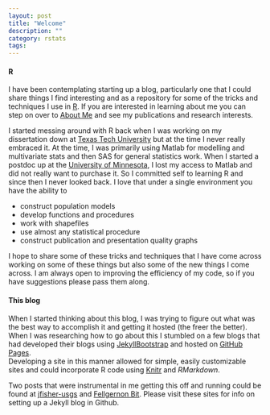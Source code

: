 ```yaml
---
layout: post
title: "Welcome"
description: ""
category: rstats
tags: 
---
```



#### R
I have been contemplating starting up a blog, particularly one that I could share things I find interesting and as a repository for some of the tricks and techniques I use in [R](http://www.r-project.org/).
If you are interested in learning about me you can step on over to [About Me](/about.html) and see my publications and research interests.  

I started messing around with R back when I was working on my dissertation down at [Texas Tech University](http://www.ttu.edu) but at the time I never really embraced it.   At the time, I was primarily using Matlab for modelling and multivariate 
stats and then SAS for general statistics work.  When I started a postdoc up at the [University of Minnesota](http://www.umn.edu), I lost my access to Matlab and did not really want to purchase it.  So
I committed self to learning R and since then I never looked back. I love that under a single environment you have the ability to

* construct population models
* develop functions and procedures
* work with shapefiles
* use almost any statistical procedure
* construct publication and presentation quality graphs

I hope to share some of these tricks and techniques that I have come across working on some of these things but also some of the new things I come across.  I am always open to improving the 
efficiency of my code, so if you have suggestions please pass them along.  


#### This blog 
When I started thinking about this blog, I was trying to figure out what was the best way to accomplish it and getting it hosted (the freer the better).  When I was researching how 
to go about this I stumbled on a few blogs that had developed their blogs using [JekyllBootstrap](http://jekyllbootstrap.com/) and hosted on [GitHub Pages](https://pages.github.com/).  
Developing a site in this manner allowed for simple, easily customizable sites and could incorporate R code using [Knitr](http://yihui.name/knitr/) and *RMarkdown*. 

Two posts that were instrumental in me
getting this off and running could be found at [jfisher-usgs](http://jfisher-usgs.github.io/lessons/2012/05/30/jekyll-build-on-windows/) 
and [Fellgernon Bit](http://lcolladotor.github.io/2013/11/09/new-Fellgernon-Bit-setup-in-Github/#.Uzx0YPldVEK).   Please visit these sites for info on setting up a Jekyll blog in Github.
